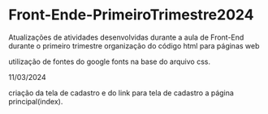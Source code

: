 # Front-Ende-PrimeiroTrimestre2024
Atualizações de atividades desenvolvidas durante a aula de Front-End durante o primeiro trimestre
organização do código html para páginas web

utilização de fontes do google fonts na base do arquivo css.

11/03/2024

criação da tela de cadastro e do link para tela de cadastro a página principal(index).
